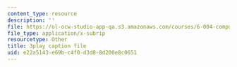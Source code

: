 ```yaml
---
content_type: resource
description: ''
file: https://ol-ocw-studio-app-qa.s3.amazonaws.com/courses/6-004-computation-structures-spring-2017/e22a5143e69bc4f0d3d88d200e8c0651_q38KAGAKORk.srt
file_type: application/x-subrip
resourcetype: Other
title: 3play caption file
uid: e22a5143-e69b-c4f0-d3d8-8d200e8c0651
---
```

